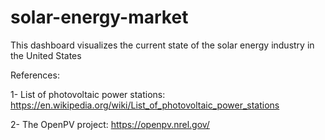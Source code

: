 # solar-energy-market

This dashboard visualizes the current state of the solar energy industry in the United States

References:

1- List of photovoltaic power stations: https://en.wikipedia.org/wiki/List_of_photovoltaic_power_stations

2- The OpenPV project: https://openpv.nrel.gov/
